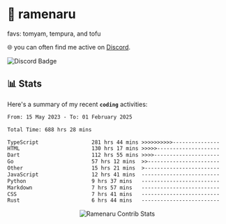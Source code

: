 # 🍜 ramenaru
favs: tomyam, tempura, and tofu

🌐 you can often find me active on [Discord](https://discordapp.com/users/503291004200157185).

![Discord Badge](https://dcbadge.vercel.app/api/shield/503291004200157185)

## 📊 Stats

Here's a summary of my recent **`coding`** activities:

<!--START_SECTION:waka-->

```txt
From: 15 May 2023 - To: 01 February 2025

Total Time: 688 hrs 28 mins

TypeScript                 281 hrs 44 mins >>>>>>>>>>---------------   40.92 %
HTML                       130 hrs 17 mins >>>>>--------------------   18.92 %
Dart                       112 hrs 55 mins >>>>---------------------   16.40 %
Go                         57 hrs 12 mins  >>-----------------------   08.31 %
Other                      15 hrs 21 mins  >------------------------   02.23 %
JavaScript                 12 hrs 41 mins  -------------------------   01.84 %
Python                     9 hrs 37 mins   -------------------------   01.40 %
Markdown                   7 hrs 57 mins   -------------------------   01.16 %
CSS                        7 hrs 41 mins   -------------------------   01.12 %
Rust                       6 hrs 44 mins   -------------------------   00.98 %
```

<!--END_SECTION:waka-->

<div style="text-align: center;">
   <img align="center" src="https://github-readme-streak-stats.herokuapp.com/?user=Ramenaru&theme=dark&card_width=520" alt="Ramenaru Contrib Stats" />
</div>

